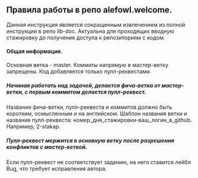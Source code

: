 ## Правила работы в репо alefowl.welcome.
Данная инструкция является сокращенным извлечением из полной инструкции в репо lib-doc.
Актуальна для проходящих вводную стажировку до получения доступа к репозиториям с кодом.

#### Общая информация.
Основная ветка - master.
Коммиты напрямую в мастер-ветку запрещены. Код добавляется только пулл-реквестами.

##### Начиная работать над задачей, делается фича-ветка от мастер-ветки, с первым коммитом делается пулл-реквест.
Название фича-ветки, пулл-реквеста и коммитов должно быть коротким, осмысленным и на английском.
Шаблон названия ветки и названия пулл-реквеста: номер_дня_стажировки-ваш_логин_в_github.
Например, 2-stakap.

##### Пулл-реквест мержится в основную ветку после разрешения конфликтов с мастер-веткой.
Если пулл-реквест не соответствует заданию, на него ставится лейбл Bug, что требует исправления автора.